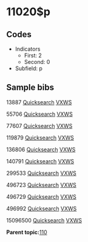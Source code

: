 # 11020$p

## Codes

-   Indicators
    -   First: 2
    -   Second: 0
-   Subfield: p

## Sample bibs

13887 [Quicksearch](https://search.library.yale.edu/catalog/13887) [VXWS](http://prodorbis.library.yale.edu:7014/vxws/GetHoldingsService?bibId=13887)

55706 [Quicksearch](https://search.library.yale.edu/catalog/55706) [VXWS](http://prodorbis.library.yale.edu:7014/vxws/GetHoldingsService?bibId=55706)

77607 [Quicksearch](https://search.library.yale.edu/catalog/77607) [VXWS](http://prodorbis.library.yale.edu:7014/vxws/GetHoldingsService?bibId=77607)

119879 [Quicksearch](https://search.library.yale.edu/catalog/119879) [VXWS](http://prodorbis.library.yale.edu:7014/vxws/GetHoldingsService?bibId=119879)

136806 [Quicksearch](https://search.library.yale.edu/catalog/136806) [VXWS](http://prodorbis.library.yale.edu:7014/vxws/GetHoldingsService?bibId=136806)

140791 [Quicksearch](https://search.library.yale.edu/catalog/140791) [VXWS](http://prodorbis.library.yale.edu:7014/vxws/GetHoldingsService?bibId=140791)

299533 [Quicksearch](https://search.library.yale.edu/catalog/299533) [VXWS](http://prodorbis.library.yale.edu:7014/vxws/GetHoldingsService?bibId=299533)

496723 [Quicksearch](https://search.library.yale.edu/catalog/496723) [VXWS](http://prodorbis.library.yale.edu:7014/vxws/GetHoldingsService?bibId=496723)

496729 [Quicksearch](https://search.library.yale.edu/catalog/496729) [VXWS](http://prodorbis.library.yale.edu:7014/vxws/GetHoldingsService?bibId=496729)

496992 [Quicksearch](https://search.library.yale.edu/catalog/496992) [VXWS](http://prodorbis.library.yale.edu:7014/vxws/GetHoldingsService?bibId=496992)

15096500 [Quicksearch](https://search.library.yale.edu/catalog/15096500) [VXWS](http://prodorbis.library.yale.edu:7014/vxws/GetHoldingsService?bibId=15096500)

**Parent topic:**[110](../../tags/110/110.md)


